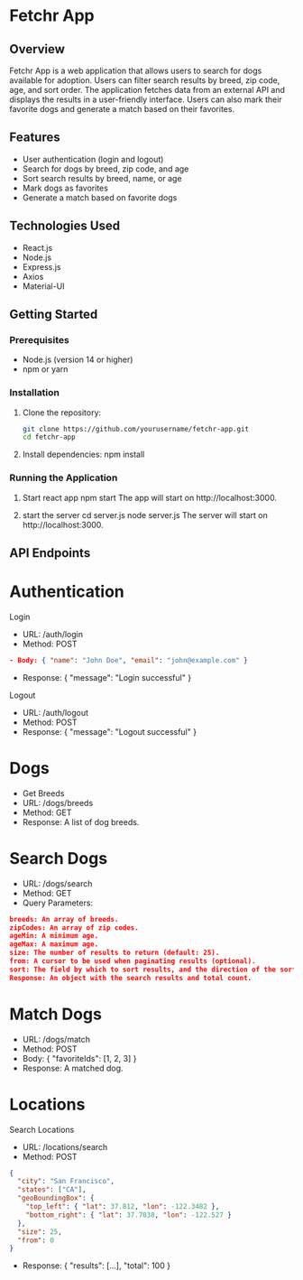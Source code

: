 # Fetchr App

## Overview

Fetchr App is a web application that allows users to search for dogs available for adoption. Users can filter search results by breed, zip code, age, and sort order. The application fetches data from an external API and displays the results in a user-friendly interface. Users can also mark their favorite dogs and generate a match based on their favorites.

## Features

- User authentication (login and logout)
- Search for dogs by breed, zip code, and age
- Sort search results by breed, name, or age
- Mark dogs as favorites
- Generate a match based on favorite dogs

## Technologies Used

- React.js
- Node.js
- Express.js
- Axios
- Material-UI

## Getting Started

### Prerequisites

- Node.js (version 14 or higher)
- npm or yarn

### Installation

1. Clone the repository:
   ```bash
   git clone https://github.com/yourusername/fetchr-app.git
   cd fetchr-app

2. Install dependencies:
    npm install


### Running the Application

1. Start react app
    npm start
    The app will start on http://localhost:3000.


2. start the server
    cd server.js
    node server.js
    The server will start on http://localhost:3000.



## API Endpoints

# Authentication
Login
- URL: /auth/login
- Method: POST
```json
- Body: { "name": "John Doe", "email": "john@example.com" }
```
- Response: { "message": "Login successful" }

Logout
- URL: /auth/logout
- Method: POST
- Response: { "message": "Logout successful" }

# Dogs
- Get Breeds
- URL: /dogs/breeds
- Method: GET
- Response: A list of dog breeds.

# Search Dogs
- URL: /dogs/search
- Method: GET
- Query Parameters:
```json
breeds: An array of breeds.
zipCodes: An array of zip codes.
ageMin: A minimum age.
ageMax: A maximum age.
size: The number of results to return (default: 25).
from: A cursor to be used when paginating results (optional).
sort: The field by which to sort results, and the direction of the sort (e.g., sort=breed:asc).
Response: An object with the search results and total count. 
```

# Match Dogs
- URL: /dogs/match
- Method: POST
- Body: { "favoriteIds": [1, 2, 3] }
- Response: A matched dog.


# Locations
Search Locations
- URL: /locations/search
- Method: POST
```json
{
  "city": "San Francisco",
  "states": ["CA"],
  "geoBoundingBox": {
    "top_left": { "lat": 37.812, "lon": -122.3482 },
    "bottom_right": { "lat": 37.7038, "lon": -122.527 }
  },
  "size": 25,
  "from": 0
}
```
- Response: { "results": [...], "total": 100 }
